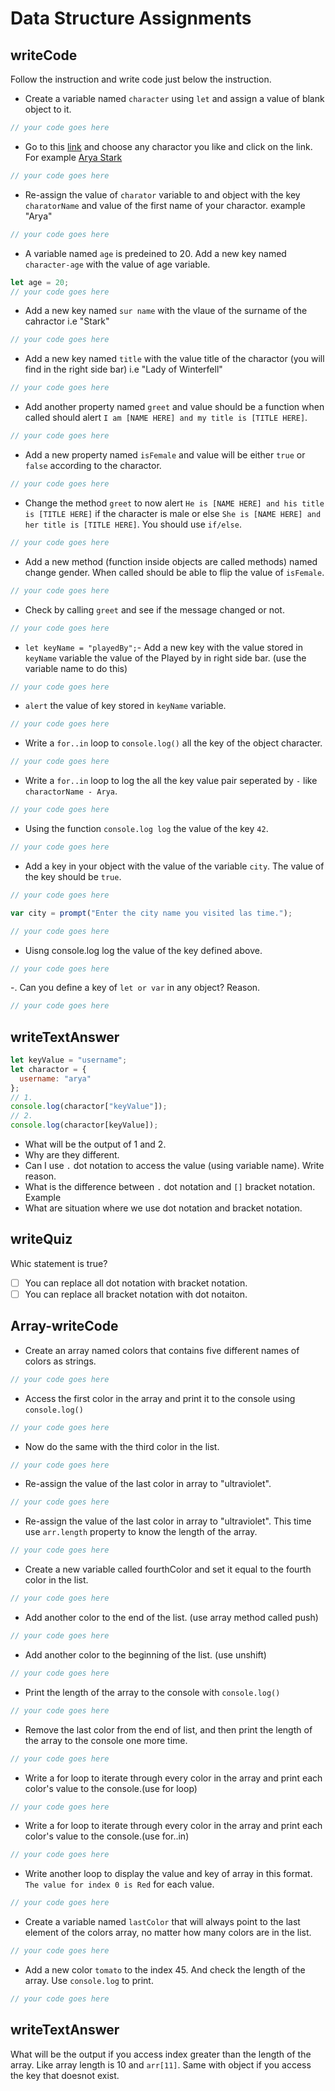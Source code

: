 # Data Structure Assignments

## writeCode

Follow the instruction and write code just below the instruction.

- Create a variable named `character` using `let` and assign a value of blank object to it.

```js
// your code goes here
```

- Go to this [link](https://awoiaf.westeros.org/index.php/List_of_characters) and choose any charactor you like and click on the link. For example [Arya Stark](https://awoiaf.westeros.org/index.php/Arya_Stark)

```js
// your code goes here
```

- Re-assign the value of `charator` variable to and object with the key `charatorName` and value of the first name of your charactor. example "Arya"

```js
// your code goes here
```

- A variable named `age` is predeined to 20. Add a new key named `character-age` with the value of age variable.

```js
let age = 20;
// your code goes here
```

- Add a new key named `sur name` with the vlaue of the surname of the cahractor i.e "Stark"

```js
// your code goes here
```

- Add a new key named `title` with the value title of the charactor (you will find in the right side bar) i.e "Lady of Winterfell"

```js
// your code goes here
```

- Add another property named `greet` and value should be a function when called should alert `I am [NAME HERE] and my title is [TITLE HERE]`.

```js
// your code goes here
```

- Add a new property named `isFemale` and value will be either `true` or `false` according to the charactor.

```js
// your code goes here
```

- Change the method `greet` to now alert `He is [NAME HERE] and his title is [TITLE HERE]` if the character is male or else `She is [NAME HERE] and her title is [TITLE HERE]`. You should use `if/else`.

```js
// your code goes here
```

- Add a new method (function inside objects are called methods) named change gender. When called should be able to flip the value of `isFemale`.

```js
// your code goes here
```

- Check by calling `greet` and see if the message changed or not.

```js
// your code goes here
```

- `let keyName = "playedBy";`- Add a new key with the value stored in `keyName` variable the value of the Played by in right side bar. (use the variable name to do this)

```js
// your code goes here
```

- `alert` the value of key stored in `keyName` variable.

```js
// your code goes here
```

- Write a `for..in` loop to `console.log()` all the key of the object character.

```js
// your code goes here
```

- Write a `for..in` loop to log the all the key value pair seperated by `-` like `charactorName - Arya`.

```js
// your code goes here
```

- Using the function `console.log log` the value of the key `42`.

```js
// your code goes here
```

- Add a key in your object with the value of the variable `city`. The value of the key should be `true`.

```js
// your code goes here
```

```js
var city = prompt("Enter the city name you visited las time.");

// your code goes here
```

- Uisng console.log log the value of the key defined above.

```js
// your code goes here
```

-. Can you define a key of `let or var` in any object? Reason.

```js
// your code goes here
```

## writeTextAnswer

```js
let keyValue = "username";
let charactor = {
  username: "arya"
};
// 1.
console.log(charactor["keyValue"]);
// 2.
console.log(charactor[keyValue]);
```

- What will be the output of 1 and 2.
- Why are they different.
- Can I use `.` dot notation to access the value (using variable name). Write reason.
- What is the difference between `.` dot notation and `[]` bracket notation. Example
- What are situation where we use dot notation and bracket notation.

## writeQuiz

Whic statement is true?

- [ ] You can replace all dot notation with bracket notation.
- [ ] You can replace all bracket notation with dot notaiton.

## Array-writeCode

- Create an array named colors that contains five different names of colors as strings.

```js
// your code goes here
```

- Access the first color in the array and print it to the console using `console.log()`

```js
// your code goes here
```

- Now do the same with the third color in the list.

```js
// your code goes here
```

- Re-assign the value of the last color in array to "ultraviolet".

```js
// your code goes here
```

- Re-assign the value of the last color in array to "ultraviolet". This time use `arr.length` property to know the length of the array.

```js
// your code goes here
```

- Create a new variable called fourthColor and set it equal to the fourth color in the list.

```js
// your code goes here
```

- Add another color to the end of the list. (use array method called push)

```js
// your code goes here
```

- Add another color to the beginning of the list. (use unshift)

```js
// your code goes here
```

- Print the length of the array to the console with `console.log()`

```js
// your code goes here
```

- Remove the last color from the end of list, and then print the length of the array to the console one more time.

```js
// your code goes here
```

- Write a for loop to iterate through every color in the array and print each color's value to the console.(use for loop)

```js
// your code goes here
```

- Write a for loop to iterate through every color in the array and print each color's value to the console.(use for..in)

```js
// your code goes here
```

- Write another loop to display the value and key of array in this format. `The value for index 0 is Red` for each value.

```js
// your code goes here
```

- Create a variable named `lastColor` that will always point to the last element of the colors array, no matter how many colors are in the list.

```js
// your code goes here
```

- Add a new color `tomato` to the index 45. And check the length of the array. Use `console.log` to print.

```js
// your code goes here
```

## writeTextAnswer

What will be the output if you access index greater than the length of the array. Like array length is 10 and `arr[11]`. Same with object if you access the key that doesnot exist.
